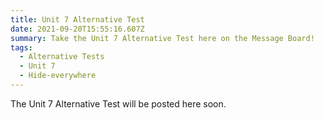 ```yaml
---
title: Unit 7 Alternative Test
date: 2021-09-20T15:55:16.607Z
summary: Take the Unit 7 Alternative Test here on the Message Board!
tags:
  - Alternative Tests
  - Unit 7
  - Hide-everywhere
---
```


The Unit 7 Alternative Test will be posted here soon.
